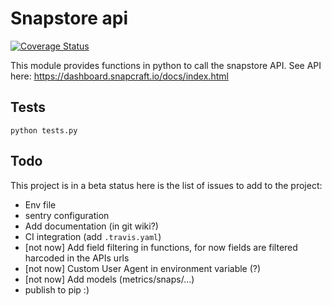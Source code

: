 # Snapstore api
[![Coverage Status](https://coveralls.io/repos/github/canonical-webteam/snapstore-api/badge.svg?branch=master)](https://coveralls.io/github/canonical-webteam/snapstore-api?branch=master)

This module provides functions in python to call the snapstore API. See API here: https://dashboard.snapcraft.io/docs/index.html

## Tests

`python tests.py`

## Todo

This project is in a beta status here is the list of issues to add to the project:

 - Env file
 - sentry configuration
 - Add documentation (in git wiki?)
 - CI integration (add `.travis.yaml`)
 - [not now] Add field filtering in functions, for now fields are filtered harcoded in the APIs urls
 - [not now] Custom User Agent in environment variable (?)
 - [not now] Add models (metrics/snaps/...)
 - publish to pip :)


 
